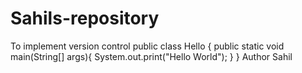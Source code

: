 # Sahils-repository
To implement version control
public class Hello {
    public static void main(String[] args){
        System.out.print("Hello World");
    }
}
Author Sahil
